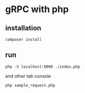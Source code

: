# gRPC with php

## installation

```
composer install
```

## run

```
php -S localhost:8000 ./index.php
```

and other tab console

```
php sample_request.php
```